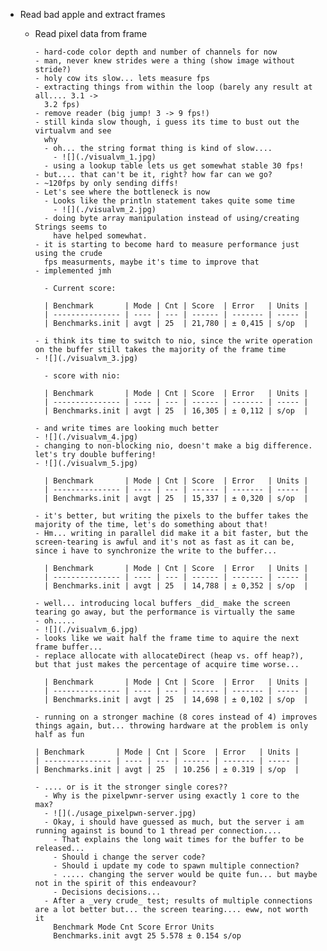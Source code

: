 - Read bad apple and extract frames

  - Read pixel data from frame

        - hard-code color depth and number of channels for now
        - man, never knew strides were a thing (show image without stride?)
        - holy cow its slow... lets measure fps
        - extracting things from within the loop (barely any result at all.... 3.1 ->
          3.2 fps)
        - remove reader (big jump! 3 -> 9 fps!)
        - still kinda slow though, i guess its time to bust out the virtualvm and see
          why
          - oh... the string format thing is kind of slow....
            - ![](./visualvm_1.jpg)
          - using a lookup table lets us get somewhat stable 30 fps!
        - but.... that can't be it, right? how far can we go?
        - ~120fps by only sending diffs!
        - Let's see where the bottleneck is now
          - Looks like the println statement takes quite some time
            - ![](./visualvm_2.jpg)
          - doing byte array manipulation instead of using/creating Strings seems to
            have helped somewhat.
        - it is starting to become hard to measure performance just using the crude
          fps measurments, maybe it's time to improve that
        - implemented jmh

          - Current score:

          | Benchmark       | Mode | Cnt | Score  | Error   | Units |
          | --------------- | ---- | --- | ------ | ------- | ----- |
          | Benchmarks.init | avgt | 25  | 21,780 | ± 0,415 | s/op  |

        - i think its time to switch to nio, since the write operation on the buffer still takes the majority of the frame time
        - ![](./visualvm_3.jpg)

          - score with nio:

          | Benchmark       | Mode | Cnt | Score  | Error   | Units |
          | --------------- | ---- | --- | ------ | ------- | ----- |
          | Benchmarks.init | avgt | 25  | 16,305 | ± 0,112 | s/op  |

        - and write times are looking much better
        - ![](./visualvm_4.jpg)
        - changing to non-blocking nio, doesn't make a big difference. let's try double buffering!
        - ![](./visualvm_5.jpg)

          | Benchmark       | Mode | Cnt | Score  | Error   | Units |
          | --------------- | ---- | --- | ------ | ------- | ----- |
          | Benchmarks.init | avgt | 25  | 15,337 | ± 0,320 | s/op  |

        - it's better, but writing the pixels to the buffer takes the majority of the time, let's do something about that!
        - Hm... writing in parallel did make it a bit faster, but the screen-tearing is awful and it's not as fast as it can be, since i have to synchronize the write to the buffer...

          | Benchmark       | Mode | Cnt | Score  | Error   | Units |
          | --------------- | ---- | --- | ------ | ------- | ----- |
          | Benchmarks.init | avgt | 25  | 14,788 | ± 0,352 | s/op  |

        - well... introducing local buffers _did_ make the screen tearing go away, but the performance is virtually the same
        - oh.....
        - ![](./visualvm_6.jpg)
        - looks like we wait half the frame time to aquire the next frame buffer...
        - replace allocate with allocateDirect (heap vs. off heap?), but that just makes the percentage of acquire time worse...

          | Benchmark       | Mode | Cnt | Score  | Error   | Units |
          | --------------- | ---- | --- | ------ | ------- | ----- |
          | Benchmarks.init | avgt | 25  | 14,698 | ± 0,102 | s/op  |

        - running on a stronger machine (8 cores instead of 4) improves things again, but... throwing hardware at the problem is only half as fun

        | Benchmark       | Mode | Cnt | Score  | Error   | Units |
        | --------------- | ---- | --- | ------ | ------- | ----- |
        | Benchmarks.init | avgt | 25  | 10.256 | ± 0.319 | s/op  |

        - .... or is it the stronger single cores??
          - Why is the pixelpwnr-server using exactly 1 core to the max?
          - ![](./usage_pixelpwn-server.jpg)
          - Okay, i should have guessed as much, but the server i am running against is bound to 1 thread per connection....
            - That explains the long wait times for the buffer to be released...
            - Should i change the server code?
            - Should i update my code to spawn multiple connection?
            - ..... changing the server would be quite fun... but maybe not in the spirit of this endeavour?
            - Decisions decisions...
          - After a _very crude_ test; results of multiple connections are a lot better but... the screen tearing.... eww, not worth it
            Benchmark Mode Cnt Score Error Units
            Benchmarks.init avgt 25 5.578 ± 0.154 s/op
